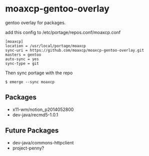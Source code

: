 # moaxcp-gentoo-overlay
gentoo overlay for packages.

add this config to /etc/portage/repos.conf/moaxcp.conf

    [moaxcp]
    location = /usr/local/portage/moaxcp
    sync-uri = https://github.com/moaxcp/moaxcp-gentoo-overlay.git
    masters = gentoo
    auto-sync = yes
    sync-type = git


Then sync portage with the repo

    $ emerge --sync moaxcp

## Packages
* x11-wm/notion_p2014052800
* dev-java/recmd5-1.0.1

## Future Packages
* dev-java/commons-httpclient
* project-penny?

